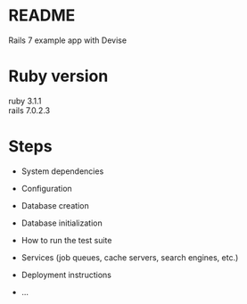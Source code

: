 # README

Rails 7 example app with Devise

# Ruby version
ruby 3.1.1 <br>
rails 7.0.2.3

# Steps


* System dependencies

* Configuration

* Database creation

* Database initialization

* How to run the test suite

* Services (job queues, cache servers, search engines, etc.)

* Deployment instructions

* ...
